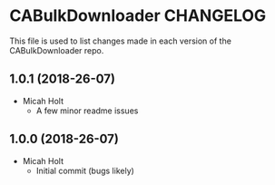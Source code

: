 CABulkDownloader CHANGELOG
====================

This file is used to list changes made in each version of the CABulkDownloader repo.

1.0.1 (2018-26-07)
-------------------
- Micah Holt
  - A few minor readme issues

1.0.0 (2018-26-07)
-------------------
- Micah Holt
  - Initial commit (bugs likely)
